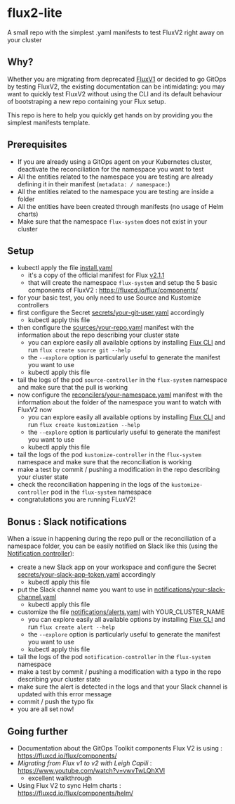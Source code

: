 # flux2-lite
A small repo with the simplest .yaml manifests to test FluxV2 right away on your cluster

## Why?
Whether you are migrating from deprecated [FluxV1](https://github.com/fluxcd/flux) or decided to go GitOps by testing FluxV2, the existing documentation can be intimidating: you may want to quickly test FluxV2 without using the CLI and its default behaviour of bootstraping a new repo containing your Flux setup. 

This repo is here to help you quickly get hands on by providing you the simplest manifests template.

## Prerequisites
- If you are already using a GitOps agent on your Kubernetes cluster, deactivate the reconciliation for the namespace you want to test
- All the entities related to the namespace you are testing are already defining it in their manifest (`metadata: / namespace:`)
- All the entities related to the namespace you are testing are inside a folder
- All the entities have been created through manifests (no usage of Helm charts)
- Make sure that the namespace `flux-system` does not exist in your cluster

## Setup
- kubectl apply the file [install.yaml](/flux-system/install.yaml)
  - it's a copy of the official manifest for Flux [v2.1.1](https://github.com/fluxcd/flux2/releases/tag/v2.1.1)
  - that will create the namespace `flux-system` and setup the 5 basic components of FluxV2 : https://fluxcd.io/flux/components/
-  for your basic test, you only need to use Source and Kustomize controllers
- first configure the Secret [secrets/your-git-user.yaml](/flux-system/secrets/your-git-user.yaml) accordingly
  - kubectl apply this file
- then configure the [sources/your-repo.yaml](/flux-system/sources/your-repo.yaml) manifest with the information about the repo describing your cluster state
  - you can explore easily all available options by installing [Flux CLI](https://fluxcd.io/flux/installation/#install-the-flux-cli) and run `flux create source git --help`
  - the `--explore` option is particularly useful to generate the manifest you want to use
  - kubectl apply this file
- tail the logs of the pod `source-controller` in the `flux-system` namespace and make sure that the pull is working
- now configure the [reconcilers/your-namespace.yaml](/flux-system/reconcilers/your-namespace.yaml) manifest with the information about the folder of the namespace you want to watch with FluxV2 now
  - you can explore easily all available options by installing [Flux CLI](https://fluxcd.io/flux/installation/#install-the-flux-cli) and run `flux create kustomization --help`
  - the `--explore` option is particularly useful to generate the manifest you want to use
  - kubectl apply this file
- tail the logs of the pod `kustomize-controller` in the `flux-system` namespace and make sure that the reconciliation is working
- make a test by commit / pushing a modification in the repo describing your cluster state
- check the reconciliation happening in the logs of the `kustomize-controller` pod in the `flux-system` namespace
- congratulations you are running FLuxV2!

## Bonus : Slack notifications
When a issue in happening during the repo pull or the reconciliation of a namespace folder, you can be easily notified on Slack like this (using the [Notification controller](https://fluxcd.io/flux/components/notification/)):
- create a new Slack app on your workspace and configure the Secret [secrets/your-slack-app-token.yaml](/flux-system/secrets/your-slack-app-token.yaml) accordingly
  - kubectl apply this file
- put the Slack channel name you want to use in [notifications/your-slack-channel.yaml](/flux-system/notifications/your-slack-channel.yaml)
  - kubectl apply this file
- customize the file [notifications/alerts.yaml](/flux-system/notifications/alerts.yaml) with YOUR_CLUSTER_NAME
  - you can explore easily all available options by installing [Flux CLI](https://fluxcd.io/flux/installation/#install-the-flux-cli) and run `flux create alert --help`
  - the `--explore` option is particularly useful to generate the manifest you want to use
  - kubectl apply this file
- tail the logs of the pod `notification-controller` in the `flux-system` namespace
- make a test by commit / pushing a modification with a typo in the repo describing your cluster state
- make sure the alert is detected in the logs and that your Slack channel is updated with this error message
- commit / push the typo fix
- you are all set now!

## Going further
- Documentation about the GitOps Toolkit components Flux V2 is using : https://fluxcd.io/flux/components/
- _Migrating from Flux v1 to v2 with Leigh Capili_ : https://www.youtube.com/watch?v=vwvTwLQhXVI
  - excellent walkthrough
- Using Flux V2 to sync Helm charts : https://fluxcd.io/flux/components/helm/

